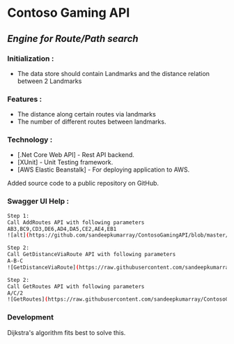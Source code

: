 # Contoso Gaming API
## _Engine for Route/Path search_

### Initialization :
- The data store should contain Landmarks and the distance relation between 2 Landmarks

### Features :
- The distance along certain routes via landmarks
- The number of different routes between landmarks.

### Technology :

- [.Net Core Web API] - Rest API backend.
- [XUnit] - Unit Testing framework.
- [AWS Elastic Beanstalk] - For deploying application to AWS.

Added source code to a public repository on GitHub.

### Swagger UI Help : 

```sh
Step 1:
Call AddRoutes API with following parameters
AB3,BC9,CD3,DE6,AD4,DA5,CE2,AE4,EB1
![alt](https://github.com/sandeepkumarray/ContosoGamingAPI/blob/master/Images/AddRoutes.png)
```

```sh
Step 2:
Call GetDistanceViaRoute API with following parameters
A-B-C
![GetDistanceViaRoute](https://raw.githubusercontent.com/sandeepkumarray/ContosoGamingAPI/master/Images/GetDistanceViaRoute.png)
```

```sh
Step 2:
Call GetRoutes API with following parameters
A/C/2
![GetRoutes](https://raw.githubusercontent.com/sandeepkumarray/ContosoGamingAPI/master/Images/GetRoutes.png)
```

### Development
Dijkstra's algorithm fits best to solve this.


